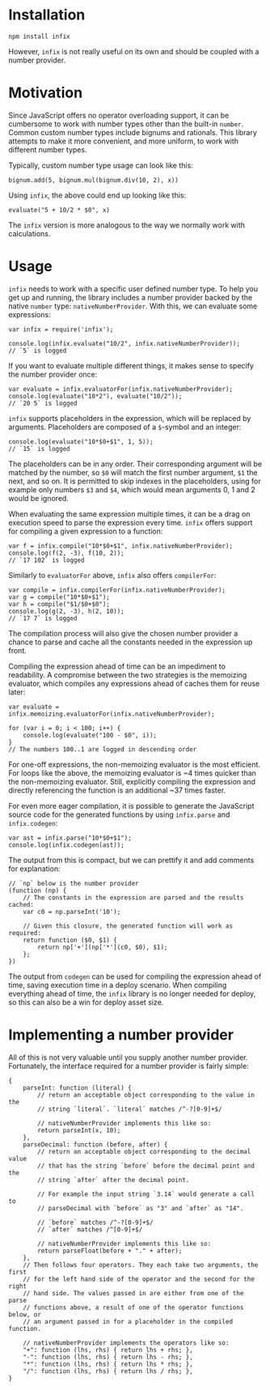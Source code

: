 Installation
============

    npm install infix

However, `infix` is not really useful on its own and should be coupled with a
number provider.

Motivation
==========
Since JavaScript offers no operator overloading support, it can be cumbersome to
work with number types other than the built-in `number`. Common custom number
types include bignums and rationals. This library attempts to make it more
convenient, and more uniform, to work with different number types.

Typically, custom number type usage can look like this:

    bignum.add(5, bignum.mul(bignum.div(10, 2), x))

Using `infix`, the above could end up looking like this:

    evaluate("5 + 10/2 * $0", x)

The `infix` version is more analogous to the way we normally work with
calculations.

Usage
=====
`infix` needs to work with a specific user defined number type. To help you get
up and running, the library includes a number provider backed by the native
`number` type: `nativeNumberProvider`. With this, we can evaluate some
expressions:

    var infix = require('infix');

    console.log(infix.evaluate("10/2", infix.nativeNumberProvider));
    // `5` is logged

If you want to evaluate multiple different things, it makes sense to specify the
number provider once:

    var evaluate = infix.evaluatorFor(infix.nativeNumberProvider);
    console.log(evaluate("10*2"), evaluate("10/2"));
    // `20 5` is logged

`infix` supports placeholders in the expression, which will be replaced by
arguments. Placeholders are composed of a `$`-symbol and an integer:

    console.log(evaluate("10*$0+$1", 1, 5));
    // `15` is logged

The placeholders can be in any order. Their corresponding argument will be
matched by the number, so `$0` will match the first number argument, `$1` the
next, and so on. It is permitted to skip indexes in the placeholders, using for
example only numbers `$3` and `$4`, which would mean arguments 0, 1 and 2 would
be ignored.

When evaluating the same expression multiple times, it can be a drag on
execution speed to parse the expression every time. `infix` offers support for
compiling a given expression to a function:

    var f = infix.compile("10*$0+$1", infix.nativeNumberProvider);
    console.log(f(2, -3), f(10, 2));
    // `17 102` is logged

Similarly to `evaluatorFor` above, `infix` also offers `compilerFor`:

    var compile = infix.compilerFor(infix.nativeNumberProvider);
    var g = compile("10*$0+$1");
    var h = compile("$1/$0+$0");
    console.log(g(2, -3), h(2, 10));
    // `17 7` is logged

The compilation process will also give the chosen number provider a chance to
parse and cache all the constants needed in the expression up front.

Compiling the expression ahead of time can be an impediment to readability. A
compromise between the two strategies is the memoizing evaluator, which compiles
any expressions ahead of caches them for reuse later:

    var evaluate = infix.memoizing.evaluatorFor(infix.nativeNumberProvider);

    for (var i = 0; i < 100; i++) {
        console.log(evaluate("100 - $0", i));
    }
    // The numbers 100..1 are logged in descending order

For one-off expressions, the non-memoizing evaluator is the most efficient. For
loops like the above, the memoizing evaluator is ~4 times quicker than the
non-memoizing evaluator. Still, explicitly compiling the expression and directly
referencing the function is an additional ~37 times faster.

For even more eager compilation, it is possible to generate the JavaScript
source code for the generated functions by using `infix.parse` and
`infix.codegen`:

    var ast = infix.parse("10*$0+$1");
    console.log(infix.codegen(ast));

The output from this is compact, but we can prettify it and add comments for
explanation:

    // `np` below is the number provider
    (function (np) {
        // The constants in the expression are parsed and the results cached:
        var c0 = np.parseInt('10');

        // Given this closure, the generated function will work as required:
        return function ($0, $1) {
            return np['+'](np['*'](c0, $0), $1);
        };
    })

The output from `codegen` can be used for compiling the expression ahead of
time, saving execution time in a deploy scenario. When compiling everything
ahead of time, the `infix` library is no longer needed for deploy, so this can
also be a win for deploy asset size.

Implementing a number provider
==============================
All of this is not very valuable until you supply another number provider.
Fortunately, the interface required for a number provider is fairly simple:

    {
        parseInt: function (literal) {
            // return an acceptable object corresponding to the value in the
            // string `literal`. `literal` matches /^-?[0-9]+$/

            // nativeNumberProvider implements this like so:
            return parseInt(x, 10);
        },
        parseDecimal: function (before, after) {
            // return an acceptable object corresponding to the decimal value
            // that has the string `before` before the decimal point and the
            // string `after` after the decimal point.

            // For example the input string `3.14` would generate a call to
            // parseDecimal with `before` as "3" and `after` as "14".

            // `before` matches /^-?[0-9]+$/
            // `after` matches /^[0-9]+$/

            // nativeNumberProvider implements this like so:
            return parseFloat(before + "." + after);
        },
        // Then follows four operators. They each take two arguments, the first
        // for the left hand side of the operator and the second for the right
        // hand side. The values passed in are either from one of the parse
        // functions above, a result of one of the operator functions below, or
        // an argument passed in for a placeholder in the compiled function.

        // nativeNumberProvider implements the operators like so:
        "+": function (lhs, rhs) { return lhs + rhs; },
        "-": function (lhs, rhs) { return lhs - rhs; },
        "*": function (lhs, rhs) { return lhs * rhs; },
        "/": function (lhs, rhs) { return lhs / rhs; },
    }
